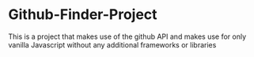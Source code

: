 # Github-Finder-Project
This is a project that makes use of the github API and makes use for only vanilla Javascript without any additional frameworks or libraries
